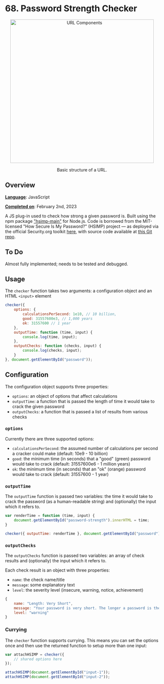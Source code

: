 # 68. Password Strength Checker

<p align="center">
<img width="470" alt="URL Components" src="https://user-images.githubusercontent.com/60162813/216759892-ac169158-87a1-4542-9780-50646e4b094b.png"> 
</p>

<p align="center">
    Basic structure of a URL. 
</p>

## Overview 

<ins>__Language__</ins>: JavaScript

<ins>__Completed on__</ins>: February 2nd, 2023

A JS plug-in used to check how strong a given password is. Built using the npm package ["hsimp-main"](https://www.npmjs.com/package/hsimp-main?activeTab=explore) for Node.js. Code is borrowed from the MIT-licensed "How Secure Is My Password?" (HSIMP) project &mdash; as deployed via the official Security.org toolkit [here](https://www.security.org/how-secure-is-my-password/), with source code available at [this Git repo](https://github.com/howsecureismypassword/hsimp).


## To Do

Almost fully implemented; needs to be tested and debugged.

## Usage

The `checker` function takes two arguments: a configuration object and an HTML `<input>` element

```javascript
checker({
    options: {
        calculationsPerSecond: 1e10, // 10 billion,
        good: 31557600e3, // 1,000 years
        ok: 31557600 // 1 year
    },
    outputTime: function (time, input) {
        console.log(time, input);
    },
    outputChecks: function (checks, input) {
        console.log(checks, input);
    }
}, document.getElementById("password"));
```

## Configuration

The configuration object supports three properties:

- `options`: an object of options that affect calculations
- `outputTime`: a function that is passed the length of time it would take to crack the given password
- `outputChecks`: a function that is passed a list of results from various checks

### `options`

Currently there are three supported options:

- `calculationsPerSecond`: the assumed number of calculations per second a cracker could make (default: 10e9 - 10 billion)
- `good`: the minimum time (in seconds) that a "good" (green) password would take to crack (default: 31557600e6 - 1 million years)
- `ok`: the minimum time (in seconds) that an "ok" (orange) password would take to crack (default: 31557600 - 1 year)

### `outputTime`

The `outputTime` function is passed two variables: the time it would take to crack the password (as a human-readable string) and (optionally) the input which it refers to.

```javascript
var renderTime = function (time, input) {
    document.getElementById("password-strength").innerHTML = time;
}

checker({ outputTime: renderTime }, document.getElementById("password"));
```

### `outputChecks`

The `outputChecks` function is passed two variables: an array of check results and (optionally) the input which it refers to.

Each check result is an object with three properties:

- `name`: the check name/title
- `message`: some explanatory text
- `level`: the severity level (insecure, warning, notice, achievement)

```javascript
{
    name: "Length: Very Short",
    message: "Your password is very short. The longer a password is the more secure it will be.",
    level: "warning"
}
```


### Currying

The `checker` function supports currying. This means you can set the options once and then use the returned function to setup more than one input:

```javascript
var attachHSIMP = checker({
    // shared options here
});

attachHSIMP(document.getElementById("input-1"));
attachHSIMP(document.getElementById("input-2"));
```